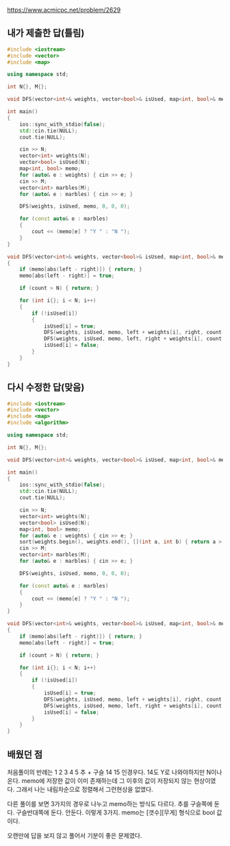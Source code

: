 https://www.acmicpc.net/problem/2629

내가 제출한 답(틀림)
---------------
```cpp
#include <iostream>
#include <vector>
#include <map>

using namespace std;

int N{}, M{};

void DFS(vector<int>& weights, vector<bool>& isUsed, map<int, bool>& memo, int left, int right, int count);

int main()
{
	ios::sync_with_stdio(false);
	std::cin.tie(NULL);
	cout.tie(NULL);

	cin >> N;
	vector<int> weights(N);
	vector<bool> isUsed(N);
	map<int, bool> memo;
	for (auto& e : weights) { cin >> e; }
	cin >> M;
	vector<int> marbles(M);
	for (auto& e : marbles) { cin >> e; }

	DFS(weights, isUsed, memo, 0, 0, 0);

	for (const auto& e : marbles)
	{
		cout << (memo[e] ? "Y " : "N ");
	}
}

void DFS(vector<int>& weights, vector<bool>& isUsed, map<int, bool>& memo, int left, int right, int count)
{
	if (memo[abs(left - right)]) { return; }
	memo[abs(left - right)] = true;

	if (count > N) { return; }

	for (int i{}; i < N; i++)
	{
		if (!isUsed[i])
		{
			isUsed[i] = true;
			DFS(weights, isUsed, memo, left + weights[i], right, count + 1);
			DFS(weights, isUsed, memo, left, right + weights[i], count + 1);
			isUsed[i] = false;
		}
	}
}
```

다시 수정한 답(맞음)
------------
```cpp
#include <iostream>
#include <vector>
#include <map>
#include <algorithm>

using namespace std;

int N{}, M{};

void DFS(vector<int>& weights, vector<bool>& isUsed, map<int, bool>& memo, int left, int right, int count);

int main()
{
	ios::sync_with_stdio(false);
	std::cin.tie(NULL);
	cout.tie(NULL);

	cin >> N;
	vector<int> weights(N);
	vector<bool> isUsed(N);
	map<int, bool> memo;
	for (auto& e : weights) { cin >> e; }
	sort(weights.begin(), weights.end(), [](int a, int b) { return a > b; });
	cin >> M;
	vector<int> marbles(M);
	for (auto& e : marbles) { cin >> e; }

	DFS(weights, isUsed, memo, 0, 0, 0);

	for (const auto& e : marbles)
	{
		cout << (memo[e] ? "Y " : "N ");
	}
}

void DFS(vector<int>& weights, vector<bool>& isUsed, map<int, bool>& memo, int left, int right, int count)
{
	if (memo[abs(left - right)]) { return; }
	memo[abs(left - right)] = true;

	if (count > N) { return; }

	for (int i{}; i < N; i++)
	{
		if (!isUsed[i])
		{
			isUsed[i] = true;
			DFS(weights, isUsed, memo, left + weights[i], right, count + 1);
			DFS(weights, isUsed, memo, left, right + weights[i], count + 1);
			isUsed[i] = false;
		}
	}
}
```

배웠던 점
-------------

처음풀이의 반례는 1 2 3 4 5 추 + 구슬 14 15 인경우다. 14도 Y로 나와야하지만 N이나온다. memo에 저장한 값이 이미 존재하는데 
그 이후의 값이 저장되지 않는 현상이였다. 그래서 나는 내림차순으로 정렬해서 그런현상을 없앴다.

다른 풀이를 보면 3가지의 경우로 나누고 memo하는 방식도 다르다.
추를 구슬쪽에 둔다. 구슬반대쪽에 둔다. 안둔다. 이렇게 3가지.
memo는 [갯수][무게] 형식으로 bool 값이다.

오랜만에 답을 보지 않고 풀어서 기분이 좋은 문제였다.
